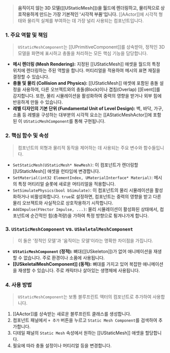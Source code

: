
> **움직이지 않는 3D 모델([[UStaticMesh]])을 월드에 렌더링하고, 물리적으로 상호작용하게 만드는 가장 기본적인 '시각적 부품'입니다.** [[AActor]]에 시각적 형태와 물리적 실체를 부여하는 데 가장 널리 사용되는 컴포넌트입니다.

### **1. 주요 역할 및 책임**
> `UStaticMeshComponent`는 [[UPrimitiveComponent]]를 상속받아, 정적인 3D 모델을 화면에 표시하고 충돌을 처리하는 모든 핵심 기능을 담당합니다.
* **메시 렌더링 (Mesh Rendering):**
    지정된 [[UStaticMesh]] 애셋을 월드의 특정 위치에 렌더링하는 주된 역할을 합니다. 머티리얼을 적용하여 메시의 표면 재질을 결정할 수 있습니다.
* **충돌 및 물리 (Collision and Physics):**
    [[UStaticMesh]] 애셋에 포함된 충돌 설정을 사용하여, 다른 오브젝트와의 충돌(Block)이나 겹침(Overlap) [[Event]]를 감지합니다. 또한, 물리 시뮬레이션을 활성화하여 중력의 영향을 받거나 외부 힘에 반응하게 만들 수 있습니다.
* **레벨 디자인의 기본 단위 (Fundamental Unit of Level Design):**
    벽, 바닥, 가구, 소품 등 레벨을 구성하는 대부분의 시각적 요소는 [[AStaticMeshActor]]에 포함된 이 `UStaticMeshComponent`를 통해 구현됩니다.

### **2. 핵심 함수 및 속성**
> 컴포넌트의 외형과 물리적 동작을 제어하는 데 사용되는 주요 변수와 함수들입니다.
* `SetStaticMesh(UStaticMesh* NewMesh)`:
    이 컴포넌트가 렌더링할 [[UStaticMesh]] 애셋을 런타임에 변경합니다.
* `SetMaterial(int32 ElementIndex, UMaterialInterface* Material)`:
    메시의 특정 머티리얼 슬롯에 새로운 머티리얼을 적용합니다.
* `SetSimulatePhysics(bool bSimulate)`:
    이 컴포넌트의 물리 시뮬레이션을 활성화하거나 비활성화합니다. `true`로 설정하면, 컴포넌트는 중력의 영향을 받고 다른 물리 오브젝트와 사실적으로 상호작용하기 시작합니다.
* `AddImpulse(FVector Impulse, ...)`:
    물리 시뮬레이션이 활성화된 상태에서, 컴포넌트에 순간적인 힘(충격량)을 가하여 특정 방향으로 튕겨나가게 합니다.

### **3. `UStaticMeshComponent` vs. `USkeletalMeshComponent`**
> 이 둘은 '정적인 모델'과 '움직이는 모델'이라는 명확한 차이점을 가집니다.
* **`UStaticMeshComponent` (정적):**
    뼈대([[USkeleton]])가 없어 애니메이션을 재생할 수 없습니다. 주로 환경이나 소품에 사용됩니다.
* **[[USkeletalMeshComponent]] (동적):**
    뼈대를 가지고 있어 복잡한 애니메이션을 재생할 수 있습니다. 주로 캐릭터나 살아있는 생명체에 사용됩니다.

### **4. 사용 방법**
> `UStaticMeshComponent`는 보통 블루프린트 액터의 컴포넌트로 추가하여 사용합니다.
1.  [[AActor]]를 상속받는 새로운 블루프린트 클래스를 생성합니다.
2.  컴포넌트 패널에서 `+ 추가` 버튼을 누르고 `Static Mesh Component`를 검색하여 추가합니다.
3.  디테일 패널의 `Static Mesh` 속성에서 원하는 [[UStaticMesh]] 애셋을 할당합니다.
4.  필요에 따라 충돌 설정이나 머티리얼 등을 변경합니다.
